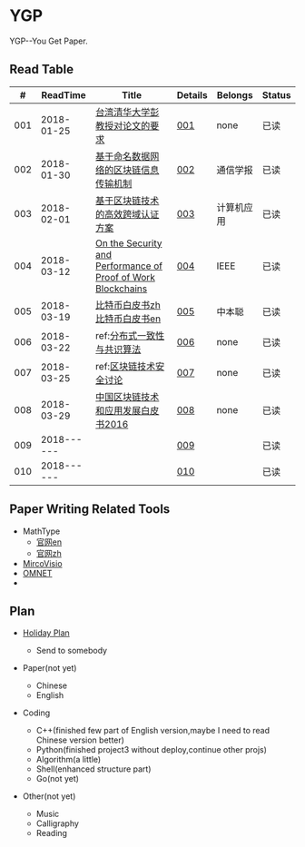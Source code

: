 # YGP
YGP--You Get Paper.


## Read Table

| # | ReadTime | Title | Details | Belongs | Status |
|---|----------|-------|---------|---------|--------|
|001|2018-01-25|[台湾清华大学彭教授对论文的要求](https://github.com/i0Ek3/YGP/blob/master/paper/%E5%8F%B0%E6%B9%BE%E6%B8%85%E5%8D%8E%E5%A4%A7%E5%AD%A6%E5%BD%AD%E6%95%99%E6%8E%88%E5%AF%B9%E8%AE%BA%E6%96%87%E7%9A%84%E8%A6%81%E6%B1%82.pdf) | [001](https://github.com/i0Ek3/YGP/blob/master/paper/details/001.md) |none|已读|
|002|2018-01-30|[基于命名数据网络的区块链信息传输机制](http://www.infocomm-journal.com/txxb/CN/article/openArticlePDFabs.jsp?id=166912) | [002](https://github.com/i0Ek3/YGP/blob/master/paper/details/002.md) |通信学报|已读|
|003|2018-02-01|[基于区块链技术的高效跨域认证方案](https://github.com/i0Ek3/YGP/blob/master/paper/readed/003.pdf) | [003](https://github.com/i0Ek3/YGP/blob/master/paper/details/003.md) |计算机应用|已读|
|004|2018-03-12|[On the Security and Performance of Proof of Work Blockchains](https://github.com/i0Ek3/YGP/blob/master/paper/readed/004.pdf) | [004](https://github.com/i0Ek3/YGP/blob/master/paper/details/004.md) |IEEE|已读|
|005|2018-03-19|[比特币白皮书zh](http://www.8btc.com/wiki/bitcoin-a-peer-to-peer-electronic-cash-system)  [比特币白皮书en](https://github.com/i0Ek3/YGP/blob/master/paper/readed/005.pdf) | [005](https://github.com/i0Ek3/YGP/blob/master/paper/details/005.md) |中本聪|已读|
|006|2018-03-22|ref:[分布式一致性与共识算法](https://draveness.me/consensus) | [006](https://github.com/i0Ek3/YGP/blob/master/paper/details/006.md) |none|已读|
|007|2018-03-25|ref:[区块链技术安全讨论](https://blockchain-sec.com/3/) | [007](https://github.com/i0Ek3/YGP/blob/master/paper/details/007.md) |none|已读|
|008|2018-03-29|[中国区块链技术和应用发展白皮书2016](https://github.com/i0Ek3/YGP/blob/master/paper/readed/008.pdf) | [008](https://github.com/i0Ek3/YGP/blob/master/paper/details/008.md) |none|已读|
|009|2018------|[]() | [009](https://github.com/i0Ek3/YGP/blob/master/paper/details/009.md) | |已读|
|010|2018------|[]() | [010](https://github.com/i0Ek3/YGP/blob/master/paper/details/010.md) | |已读|




## Paper Writing Related Tools
- MathType
    - [官网en](http://www.dessci.com/en/products/mathtype/)
    - [官网zh](http://www.mathtype.cn)
- [MircoVisio](https://products.office.com/en-us/visio/flowchart-software?tab=tabs-1)
- [OMNET]()
- []()




## Plan

- [Holiday Plan](https://github.com/i0Ek3/YGP/blob/master/plan.md)
    - Send to somebody

- Paper(not yet)
    - Chinese
    - English

- Coding
    - C++(finished few part of English version,maybe I need to read Chinese version better)
    - Python(finished project3 without deploy,continue other projs)
    - Algorithm(a little)
    - Shell(enhanced structure part)
    - Go(not yet)

- Other(not yet)
    - Music
    - Calligraphy
    - Reading


